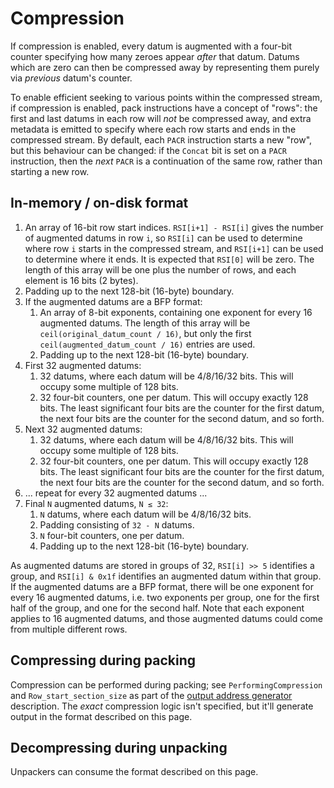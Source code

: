 # Compression

If compression is enabled, every datum is augmented with a four-bit counter specifying how many zeroes appear _after_ that datum. Datums which are zero can then be compressed away by representing them purely via _previous_ datum's counter.

To enable efficient seeking to various points within the compressed stream, if compression is enabled, pack instructions have a concept of "rows": the first and last datums in each row will _not_ be compressed away, and extra metadata is emitted to specify where each row starts and ends in the compressed stream. By default, each `PACR` instruction starts a new "row", but this behaviour can be changed: if the `Concat` bit is set on a `PACR` instruction, then the _next_ `PACR` is a continuation of the same row, rather than starting a new row.

## In-memory / on-disk format

1. An array of 16-bit row start indices. `RSI[i+1] - RSI[i]` gives the number of augmented datums in row `i`, so `RSI[i]` can be used to determine where row `i` starts in the compressed stream, and `RSI[i+1]` can be used to determine where it ends. It is expected that `RSI[0]` will be zero. The length of this array will be one plus the number of rows, and each element is 16 bits (2 bytes).
2. Padding up to the next 128-bit (16-byte) boundary.
3. If the augmented datums are a BFP format:
   1. An array of 8-bit exponents, containing one exponent for every 16 augmented datums. The length of this array will be `ceil(original_datum_count / 16)`, but only the first `ceil(augmented_datum_count / 16)` entries are used.
   2. Padding up to the next 128-bit (16-byte) boundary.
4. First 32 augmented datums:
   1. 32 datums, where each datum will be 4/8/16/32 bits. This will occupy some multiple of 128 bits.
   2. 32 four-bit counters, one per datum. This will occupy exactly 128 bits. The least significant four bits are the counter for the first datum, the next four bits are the counter for the second datum, and so forth.
5. Next 32 augmented datums:
   1. 32 datums, where each datum will be 4/8/16/32 bits. This will occupy some multiple of 128 bits.
   2. 32 four-bit counters, one per datum. This will occupy exactly 128 bits. The least significant four bits are the counter for the first datum, the next four bits are the counter for the second datum, and so forth.
6. ... repeat for every 32 augmented datums ...
7. Final `N` augmented datums, `N ≤ 32`:
   1. `N` datums, where each datum will be 4/8/16/32 bits.
   2. Padding consisting of `32 - N` datums.
   3. `N` four-bit counters, one per datum.
   4. Padding up to the next 128-bit (16-byte) boundary.
  
As augmented datums are stored in groups of 32, `RSI[i] >> 5` identifies a group, and `RSI[i] & 0x1f` identifies an augmented datum within that group. If the augmented datums are a BFP format, there will be one exponent for every 16 augmented datums, i.e. two exponents per group, one for the first half of the group, and one for the second half. Note that each exponent applies to 16 augmented datums, and those augmented datums could come from multiple different rows.

## Compressing during packing

Compression can be performed during packing; see `PerformingCompression` and `Row_start_section_size` as part of the [output address generator](OutputAddressGenerator.md) description. The _exact_ compression logic isn't specified, but it'll generate output in the format described on this page.

## Decompressing during unpacking

Unpackers can consume the format described on this page.
